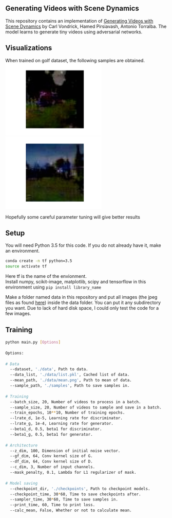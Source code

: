 Generating Videos with Scene Dynamics
--------------------------------------
This repository contains an implementation of [Generating Videos with Scene Dynamics](http://web.mit.edu/vondrick/tinyvideo/) by Carl Vondrick, Hamed Pirsiavash, Antonio Torralba. The model learns to generate tiny videos using adversarial networks.

Visualizations
---------------------------------
When trained on golf dataset, the following samples are obtained. <br>
<img src="https://github.com/Ankush96/videogan_tensorflow/blob/master/3.gif?raw=True" width="300"> 
<img src="https://github.com/Ankush96/videogan_tensorflow/blob/master/2.gif?raw=True" width="300"> <br>

Hopefully some careful parameter tuning will give better results



Setup
---------------------------------

You will need Python 3.5 for this code. If you do not already have it, make an environment.
```sh
conda create -n tf python=3.5
source activate tf
```
Here tf is the name of the envionment. <br>
Install numpy, scikit-image, matplotlib, scipy and tensorflow in this environment using `pip install library_name` <br>

Make a folder named data in this repository and put all images (the jpeg files as found [here](http://web.mit.edu/vondrick/tinyvideo/)) inside the data folder. You can put it any subdirectory you want. Due to lack of hard disk space, I could only test the code for a few images. <br>

Training
----------------------------------------
```sh
python main.py [Options]

Options:

# Data
  --dataset, './data', Path to data.
  --data_list, './data/list.pkl', Cached list of data.
  --mean_path, './data/mean.png', Path to mean of data.
  --sample_path, './samples', Path to save samples in.

# Training
  --batch_size, 20, Number of videos to process in a batch.
  --sample_size, 20, Number of videos to sample and save in a batch.
  --train_epochs, 10**10, Number of training epochs.
  --lrate_d, 1e-5, Learning rate for discriminator.
  --lrate_g, 1e-4, Learning rate for generator.
  --beta1_d, 0.5, beta1 for discriminator.
  --beta1_g, 0.5, beta1 for generator.

# Architecture
  --z_dim, 100, Dimension of initial noise vector.
  --gf_dim, 64, Conv kernel size of G.
  --df_dim, 64, Conv kernel size of D.
  --c_dim, 3, Number of input channels.
  --mask_penalty, 0.1, Lambda for L1 regularizer of mask.

# Model saving
  --checkpoint_dir, './checkpoints', Path to checkpoint models.
  --checkpoint_time, 30*60, Time to save checkpoints after. 
  --sampler_time, 30*60, Time to save samples in.
  --print_time, 60, Time to print loss.
  --calc_mean, False, Whether or not to calculate mean.


```
